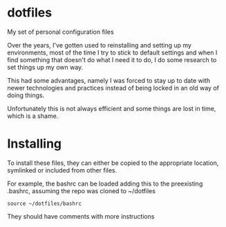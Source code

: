 # dotfiles
My set of personal configuration files

Over the years, I've gotten used to reinstalling and setting up my environments, most of the time I try to stick to 
default settings and when I find something that doesn't do what I need it to do, I do some research to set things up 
my own way.

This had some advantages, namely I was forced to stay up to date with newer technologies and practices instead of 
being locked in an old way of doing things.

Unfortunately this is not always efficient and some things are lost in time, which is a shame.

# Installing

To install these files, they can either be copied to the appropriate location, symlinked or included from other files.

For example, the bashrc can be loaded adding this to the preexisting .bashrc, assuming the repo was cloned to ~/dotfiles

```
source ~/dotfiles/bashrc
```

They should have comments with more instructions

